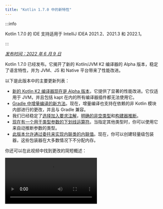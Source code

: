 ```yaml
---
title: "Kotlin 1.7.0 中的新特性"
---
```

:::info
<p>
   Kotlin 1.7.0 的 IDE 支持适用于 IntelliJ IDEA 2021.2、2021.3 和 2022.1。
</p>
:::

_[发布时间：2022 年 6 月 9 日](releases#release-details)_

Kotlin 1.7.0 已经发布。它揭开了新的 Kotlin/JVM K2 编译器的 Alpha 版本，稳定了语言特性，并为 JVM、JS 和 Native 平台带来了性能改进。

以下是此版本中的主要更新列表：

* [新的 Kotlin K2 编译器现在是 Alpha 版本](#new-kotlin-k2-compiler-for-the-jvm-in-alpha)，它提供了显著的性能改进。它仅适用于 JVM，并且包括 kapt 在内的所有编译器插件都无法使用它。
* [Gradle 中增量编译的新方法](#a-new-approach-to-incremental-compilation)。现在，增量编译也支持在依赖的非 Kotlin 模块内部进行的更改，并且与 Gradle 兼容。
* 我们已经稳定了[选择加入要求注解](#stable-opt-in-requirements)，[明确的非空类型](#stable-definitely-non-nullable-types)和[构建器推断](#stable-builder-inference)。
* [现在有一个用于类型参数的下划线运算符](#underscore-operator-for-type-arguments)。当指定其他类型时，你可以使用它来自动推断参数的类型。
* [此版本允许通过委托来实现内联类的内联值](#allow-implementation-by-delegation-to-an-inlined-value-of-an-inline-class)。现在，你可以创建轻量级包装器，这些包装器在大多数情况下不分配内存。

你还可以在此视频中找到更改的简短概述：

<video src="https://www.youtube.com/v/54WEfLKtCGk" title="What's new in Kotlin 1.7.0"/>

## 用于 JVM 的新 Kotlin K2 编译器（Alpha 版）

此 Kotlin 版本引入了新的 Kotlin K2 编译器的 **Alpha** 版本。新编译器旨在加速新语言功能的开发，统一 Kotlin 支持的所有平台，带来性能改进，并为编译器扩展提供 API。

我们已经发布了一些关于新编译器及其优点的详细解释：

* [通往新的 Kotlin 编译器的道路](https://www.youtube.com/watch?v=iTdJJq_LyoY)
* [K2 编译器：自顶向下视角](https://www.youtube.com/watch?v=db19VFLZqJM)

重要的是要指出，对于新的 K2 编译器的 Alpha 版本，我们主要关注性能改进，它仅适用于 JVM 项目。它不支持 Kotlin/JS、Kotlin/Native 或其他多平台项目，并且包括 [kapt](kapt) 在内的所有编译器插件都无法使用它。

我们的基准测试在我们的内部项目上显示了一些出色的结果：

| 项目          | 当前 Kotlin 编译器性能 | 新的 K2 Kotlin 编译器性能 | 性能提升 |
|---------------|-----------------------|---------------------------|----------|
| Kotlin        | 2.2 KLOC/s            | 4.8 KLOC/s                | ~ x2.2   |
| YouTrack      | 1.8 KLOC/s            | 4.2 KLOC/s                | ~ x2.3   |
| IntelliJ IDEA | 1.8 KLOC/s            | 3.9 KLOC/s                | ~ x2.2   |
| Space         | 1.2 KLOC/s            | 2.8 KLOC/s                | ~ x2.3   |
:::note
KLOC/s 性能数字代表编译器每秒处理的数千行代码数。

你可以在 JVM 项目上查看性能提升，并将其与旧编译器的结果进行比较。要启用 Kotlin K2 编译器，请使用以下编译器选项：

```bash
-Xuse-k2
```

此外，K2 编译器[包含许多错误修复](https://youtrack.jetbrains.com/issues/KT?q=tag:%20FIR-preview-qa%20%23Resolved)。请注意，即使此列表中的问题状态为“**State: Open**”，实际上也在 K2 中修复了。

下一个 Kotlin 版本将提高 K2 编译器的稳定性并提供更多功能，敬请关注！

如果你在使用 Kotlin K2 编译器时遇到任何性能问题，请[向我们的问题跟踪器报告](https://kotl.in/issue)。

## 语言

Kotlin 1.7.0 引入了对委托实现的委托支持以及用于类型参数的新下划线运算符。它还稳定了在先前版本中作为预览引入的几种语言特性：

* [通过委托来实现内联类的内联值](#allow-implementation-by-delegation-to-an-inlined-value-of-an-inline-class)
* [类型参数的下划线运算符](#underscore-operator-for-type-arguments)
* [稳定的构建器推断](#stable-builder-inference)
* [稳定的选择加入要求](#stable-opt-in-requirements)
* [稳定的明确非空类型](#stable-definitely-non-nullable-types)

### 允许通过委托来实现内联类的内联值

如果你想为值或类实例创建一个轻量级包装器，则必须手动实现所有接口方法。委托实现解决了这个问题，但在 1.7.0 之前，它不适用于内联类。此限制已删除，因此你现在可以创建在大多数情况下不分配内存的轻量级包装器。

```kotlin
interface Bar {
    fun foo() = "foo"
}

@JvmInline
value class BarWrapper(val bar: Bar): Bar by bar

fun main() {
    val bw = BarWrapper(object: Bar {})
    println(bw.foo())
}
```

### 类型参数的下划线运算符

Kotlin 1.7.0 引入了类型参数的下划线运算符 `_`。当指定其他类型时，你可以使用它来自动推断类型参数：

```kotlin
abstract class SomeClass<T> {
    abstract fun execute(): T
}

class SomeImplementation : SomeClass<String>() {
    override fun execute(): String = "Test"
}

class OtherImplementation : SomeClass<Int>() {
    override fun execute(): Int = 42
}

object Runner {
    inline fun <reified S: SomeClass<T>, T> run(): T {
        return S::class.java.getDeclaredConstructor().newInstance().execute()
    }
}

fun main() {
    // T 被推断为 String，因为 SomeImplementation 派生自 SomeClass<String>
    val s = Runner.run<SomeImplementation, _>()
    assert(s == "Test")

    // T 被推断为 Int，因为 OtherImplementation 派生自 SomeClass<Int>
    val n = Runner.run<OtherImplementation, _>()
    assert(n == 42)
}
```

你可以在变量列表中的任何位置使用下划线运算符来推断类型参数。

:::

### 稳定的构建器推断

构建器推断是一种特殊的类型推断，在调用泛型构建器函数时非常有用。它有助于编译器使用 lambda 参数内部其他调用的类型信息来推断调用的类型参数。

从 1.7.0 开始，如果常规类型推断无法获得足够的信息来了解某个类型，则会自动激活构建器推断，而无需指定在 [1.6.0 中引入的](whatsnew16#changes-to-builder-inference)`-Xenable-builder-inference` 编译器选项。

[了解如何编写自定义泛型构建器](using-builders-with-builder-inference)。

### 稳定的选择加入要求

[选择加入要求](opt-in-requirements) 现在是 [稳定的](components-stability)，不需要额外的编译器配置。

在 1.7.0 之前，选择加入功能本身需要参数 `-opt-in=kotlin.RequiresOptIn` 以避免警告。它不再需要这个；但是，你仍然可以使用编译器参数 `-opt-in` 来选择加入其他注解，[一个模块](opt-in-requirements#opt-in-a-module)。

### 稳定的明确非空类型

在 Kotlin 1.7.0 中，明确的非空类型已提升为 [稳定](components-stability)。在扩展泛型 Java 类和接口时，它们提供了更好的互操作性。

你可以使用新语法 `T & Any` 在使用位置将泛型类型参数标记为明确的非空类型。该语法形式来自 [交叉类型](https://en.wikipedia.org/wiki/Intersection_type) 的表示法，现在仅限于 `&` 左侧具有可空上限的类型参数，以及右侧的非空 `Any`：

```kotlin
fun <T> elvisLike(x: T, y: T & Any): T & Any = x ?: y

fun main() {
    // OK
    elvisLike<String>("", "").length
    // Error: 'null' cannot be a value of a non-null type
    elvisLike<String>("", null).length

    // OK
    elvisLike<String?>(null, "").length
    // Error: 'null' cannot be a value of a non-null type
    elvisLike<String?>(null, null).length
}
```

在 [此 KEEP](https://github.com/Kotlin/KEEP/blob/master/proposals/definitely-non-nullable-types) 中了解有关明确的非空类型的更多信息。

## Kotlin/JVM

此版本为 Kotlin/JVM 编译器带来了性能改进和一个新的编译器选项。此外，函数式接口构造函数的可调用引用已变得稳定。请注意，自 1.7.0 起，Kotlin/JVM 编译的默认目标版本为 `1.8`。

* [编译器性能优化](#compiler-performance-optimizations)
* [新的编译器选项 `-Xjdk-release`](#new-compiler-option-xjdk-release)
* [函数式接口构造函数的稳定可调用引用](#stable-callable-references-to-functional-interface-constructors)
* [删除了 JVM 目标版本 1.6](#removed-jvm-target-version-1-6)

### 编译器性能优化

Kotlin 1.7.0 引入了 Kotlin/JVM 编译器的性能改进。根据我们的基准测试，与 Kotlin 1.6.0 相比，编译时间[平均减少了 10%](https://youtrack.jetbrains.com/issue/KT-48233/Switching-to-JVM-IR-backend-increases-compilation-time-by-more-t#focus=Comments-27-6114542.0-0)。大量使用内联函数的项目，例如[使用 `kotlinx.html` 的项目](https://youtrack.jetbrains.com/issue/KT-51416/Compilation-of-kotlinx-html-DSL-should-still-be-faster)，由于字节码后处理的改进，编译速度将更快。

### 新的编译器选项：-Xjdk-release

Kotlin 1.7.0 提供了一个新的编译器选项 `-Xjdk-release`。此选项类似于 [javac 的命令行 `--release` 选项](http://openjdk.java.net/jeps/247)。`-Xjdk-release` 选项控制目标字节码版本，并将类路径中 JDK 的 API 限制为指定的 Java 版本。例如，`kotlinc -Xjdk-release=1.8` 不允许引用 `java.lang.Module`，即使依赖项中的 JDK 是 9 或更高版本。

:::note
不能 [保证](https://youtrack.jetbrains.com/issue/KT-29974) 此选项对每个 JDK 发行版都有效。

:::

请在 [此 YouTrack 工单](https://youtrack.jetbrains.com/issue/KT-29974/Add-a-compiler-option-Xjdk-release-similar-to-javac-s-release-to) 上留下你的反馈。

### 函数式接口构造函数的稳定可调用引用

函数式接口构造函数的[可调用引用](reflection#callable-references)现在是 [稳定的](components-stability)。了解如何使用可调用引用[从具有构造函数函数的接口迁移到函数式接口](fun-interfaces#migration-from-an-interface-with-constructor-function-to-a-functional-interface)。

请在 [YouTrack](https://youtrack.jetbrains.com/newissue?project=kt) 中报告你发现的任何问题。

### 删除了 JVM 目标版本 1.6

Kotlin/JVM 编译的默认目标版本为 `1.8`。已删除 `1.6` 目标。

请迁移到 JVM 目标 1.8 或更高版本。了解如何更新 JVM 目标版本：

* [Gradle](gradle-compiler-options#attributes-specific-to-jvm)
* [Maven](maven#attributes-specific-to-jvm)
* [命令行编译器](compiler-reference#jvm-target-version)

## Kotlin/Native

Kotlin 1.7.0 包括对 Objective-C 和 Swift 互操作性的更改，并稳定了在先前版本中引入的功能。它还为新的内存管理器带来了性能改进以及其他更新：

* [新的内存管理器的性能改进](#performance-improvements-for-the-new-memory-manager)
* [与 JVM 和 JS IR 后端统一的编译器插件 ABI](#unified-compiler-plugin-abi-with-jvm-and-js-ir-backends)
* [支持独立的 Android 可执行文件](#support-for-standalone-android-executables)
* [与 Swift async/await 互操作：返回 `Void` 而不是 `KotlinUnit`](#interop-with-swift-async-await-returning-void-instead-of-kotlinunit)
* [禁止通过 Objective-C 桥接传递未声明的异常](#prohibited-undeclared-exceptions-through-objective-c-bridges)
* [改进的 CocoaPods 集成](#improved-cocoapods-integration)
* [覆盖 Kotlin/Native 编译器下载 URL](#overriding-the-kotlin-native-compiler-download-url)

### 新的内存管理器的性能改进

:::note
新的 Kotlin/Native 内存管理器处于 [Alpha](components-stability) 阶段。它可能会发生不兼容的更改，并且将来需要手动迁移。我们感谢你在 [YouTrack](https://youtrack.jetbrains.com/issue/KT-48525) 中提供的反馈。

:::

新的内存管理器仍处于 Alpha 阶段，但它正在朝着 [稳定](components-stability) 阶段迈进。此版本为新的内存管理器提供了显著的性能改进，尤其是在垃圾回收（GC）方面。特别是，默认情况下现在启用在 [1.6.20 中引入的](whatsnew1620) 清扫阶段的并发实现。这有助于减少应用程序因 GC 而暂停的时间。新的 GC 调度程序更擅长选择 GC 频率，尤其是在较大的堆上。

此外，我们还专门优化了调试二进制文件，确保在内存管理器的实现代码中使用适当的优化级别和链接时优化。这帮助我们在基准测试中将调试二进制文件的执行时间大致提高了 30%。

尝试在你的项目中使用新的内存管理器，看看它的工作方式，并在 [YouTrack](https://youtrack.jetbrains.com/issue/KT-48525) 中与我们分享你的反馈。

### 与 JVM 和 JS IR 后端统一的编译器插件 ABI

从 Kotlin 1.7.0 开始，Kotlin Multiplatform Gradle 插件默认使用 Kotlin/Native 的可嵌入编译器 jar。此 [功能在 1.6.0 中宣布](whatsnew16#unified-compiler-plugin-abi-with-jvm-and-js-ir-backends) 为 Experimental，现在它已稳定并可以使用。

此改进对库作者非常有用，因为它改善了编译器插件的开发体验。在此版本之前，你必须为 Kotlin/Native 提供单独的工件，但现在你可以为 Native 和其他受支持的平台使用相同的编译器插件工件。

:::note
此功能可能需要插件开发人员为其现有插件采取迁移步骤。

了解如何在此 [YouTrack 问题](https://youtrack.jetbrains.com/issue/KT-48595) 中准备你的插件以进行更新。

### 支持独立的 Android 可执行文件

Kotlin 1.7.0 提供对为 Android Native 目标生成标准可执行文件的完整支持。它在 [1.6.20 中引入](whatsnew1620#support-for-standalone-android-executables)，现在默认启用。

如果要回滚到 Kotlin/Native 生成共享库的先前行为，请使用以下设置：

```kotlin
binaryOptions["androidProgramType"] = "nativeActivity"
```

### 与 Swift async/await 互操作：返回 Void 而不是 KotlinUnit

Kotlin `suspend` 函数现在在 Swift 中返回 `Void` 类型而不是 `KotlinUnit`。这是改进的与 Swift 的 `async`/`await` 互操作的结果。此功能在 [1.6.20 中引入](whatsnew1620#interop-with-swift-async-await-returning-void-instead-of-kotlinunit)，此版本默认启用此行为。

你不再需要使用 `kotlin.native.binary.unitSuspendFunctionObjCExport=proper` 属性来为此类函数返回正确的类型。

### 禁止通过 Objective-C 桥接传递未声明的异常

当你从 Swift/Objective-C 代码（或反之亦然）调用 Kotlin 代码并且此代码引发异常时，除非你专门允许使用适当的转换在语言之间转发异常（例如，使用 `@Throws` 注解），否则应由发生异常的代码处理该异常。

以前，Kotlin 还有另一种意外行为，其中未声明的异常有时会从一种语言“泄漏”到另一种语言。Kotlin 1.7.0 修复了该问题，现在此类情况会导致程序终止。

因此，例如，如果你在 Kotlin 中有一个 `{ throw Exception() }` lambda 表达式并从 Swift 调用它，则在 Kotlin 1.7.0 中，一旦异常到达 Swift 代码，它将终止。在以前的 Kotlin 版本中，此类异常可能会泄漏到 Swift 代码。

`@Throws` 注解继续像以前一样工作。

### 改进的 CocoaPods 集成

从 Kotlin 1.7.0 开始，如果你想在你的项目中集成 CocoaPods，你不再需要安装 `cocoapods-generate` 插件。

以前，你需要安装 CocoaPods 依赖项管理器和 `cocoapods-generate` 插件才能使用 CocoaPods，例如，在 Kotlin Multiplatform Mobile 项目中处理 [iOS 依赖项](multiplatform-ios-dependencies#with-cocoapods)。

现在，设置 CocoaPods 集成更容易了，并且我们解决了 `cocoapods-generate` 无法安装在 Ruby 3 及更高版本上的问题。现在还支持在 Apple M1 上运行得更好的最新 Ruby 版本。

请参阅如何设置 [初始 CocoaPods 集成](native-cocoapods#set-up-an-environment-to-work-with-cocoapods)。

### 覆盖 Kotlin/Native 编译器下载 URL

从 Kotlin 1.7.0 开始，你可以自定义 Kotlin/Native 编译器的下载 URL。当 CI 上的外部链接被禁止时，这很有用。

要覆盖默认基本 URL `https://download.jetbrains.com/kotlin/native/builds`，请使用以下 Gradle 属性：

```none
kotlin.native.distribution.baseDownloadUrl=https://example.com
```

下载器会将本机版本和目标操作系统附加到此基本 URL，以确保它下载实际的编译器分发版。

:::

## Kotlin/JS

Kotlin/JS 正在接收对 [JS IR 编译器后端](js-ir-compiler) 的进一步改进以及其他更新，这些更新可以使你的开发体验更好：

* [新的 IR 后端的性能改进](#performance-improvements-for-the-new-ir-backend)
* [使用 IR 时，缩小成员名称](#minification-for-member-names-when-using-ir)
* [通过 IR 后端中的 polyfill 支持旧版浏览器](#support-for-older-browsers-via-polyfills-in-the-ir-backend)
* [从 js 表达式动态加载 JavaScript 模块](#dynamically-load-javascript-modules-from-js-expressions)
* [为 JavaScript 测试运行器指定环境变量](#specify-environment-variables-for-javascript-test-runners)

### 新的 IR 后端的性能改进

此版本有一些重大更新，应该可以改善你的开发体验：

* Kotlin/JS 的增量编译性能已得到显著提高。构建 JS 项目所需的时间更少。在许多情况下，增量重建现在应该与旧版后端大致相同。
* Kotlin/JS 最终捆绑包所需的空间更少，因为我们已大大减小了最终工件的大小。对于某些大型项目，我们已测量到生产捆绑包大小与旧版后端相比减少了 20%。
* 接口的类型检查已提高了几个数量级。
* Kotlin 生成更高质量的 JS 代码

### 使用 IR 时，缩小成员名称

Kotlin/JS IR 编译器现在使用其内部信息来了解 Kotlin 类和函数的关系，以应用更有效的缩小，从而缩短函数、属性和类的名称。这会缩小生成的捆绑应用程序。

当你在生产模式下构建 Kotlin/JS 应用程序时，会自动应用此类型的缩小，并且默认情况下已启用。要禁用成员名称缩小，请使用 `-Xir-minimized-member-names` 编译器标志：

```kotlin
kotlin {
    js(IR) {
        compilations.all {
            compileKotlinTask.kotlinOptions.freeCompilerArgs += listOf("-Xir-minimized-member-names=false")
        }
    }
}
```

### 通过 IR 后端中的 polyfill 支持旧版浏览器

Kotlin/JS 的 IR 编译器后端现在包含与旧版后端相同的 polyfill。这允许使用新编译器编译的代码在不支持 Kotlin 标准库使用的 ES2015 中所有方法的旧版浏览器中运行。只有项目实际使用的那些 polyfill 才会包含在最终捆绑包中，这可以最大限度地减少它们对捆绑包大小的潜在影响。

使用 IR 编译器时，默认情况下启用此功能，你无需对其进行配置。

### 从 js 表达式动态加载 JavaScript 模块

在使用 JavaScript 模块时，大多数应用程序都使用静态导入，其用法已在 [JavaScript 模块集成](js-modules) 中涵盖。但是，Kotlin/JS 缺少一种在应用程序中运行时动态加载 JavaScript 模块的机制。

从 Kotlin 1.7.0 开始，JavaScript 中的 `import` 语句在 `js` 块中受支持，允许你在运行时将包动态引入到应用程序中：

```kotlin
val myPackage = js("import('my-package')")
```

### 为 JavaScript 测试运行器指定环境变量

要调整 Node.js 包解析或将外部信息传递给 Node.js 测试，你现在可以指定 JavaScript 测试运行器使用的环境变量。要定义环境变量，请在构建脚本中的 `testTask` 块中使用带有键值对的 `environment()` 函数：

```kotlin
kotlin {
    js {
        nodejs {
            testTask {
                environment("key", "value")
            }
        }
    }
}
```

## 标准库

在 Kotlin 1.7.0 中，标准库进行了一系列的更改和改进。它们引入了新功能，稳定了实验性功能，并统一了对 Native、JS 和 JVM 的命名捕获组的支持：

* [min() 和 max() 集合函数作为非空值返回](#min-and-max-collection-functions-return-as-non-nullable)
* [在特定索引处进行正则表达式匹配](#regular-expression-matching-at-specific-indices)
* [扩展了对先前语言和 API 版本的支持](#extended-support-for-previous-language-and-api-versions)
* [通过反射访问注解](#access-to-annotations-via-reflection)
* [稳定的深度递归函数](#stable-deep-recursive-functions)
* [基于默认时间源的内联类的时间标记](#time-marks-based-on-inline-classes-for-default-time-source)
* [适用于 Java Optionals 的新实验性扩展函数](#new-experimental-extension-functions-for-java-optionals)
* [支持 JS 和 Native 中的命名捕获组](#support-for-named-capturing-groups-in-js-and-native)

### min() 和 max() 集合函数作为非空值返回

在 [Kotlin 1.4.0](whatsnew14) 中，我们将 `min()` 和 `max()` 集合函数重命名为 `minOrNull()` 和 `maxOrNull()`。这些新名称更好地反映了它们的行为——如果接收器集合为空，则返回 null。它还有助于使函数的行为与 Kotlin 集合 API 中使用的命名约定保持一致。

`minBy()`、`maxBy()`、`minWith()` 和 `maxWith()` 也是如此，它们都在 Kotlin 1.4.0 中获得了它们的 *OrNull() 同义词。受此更改影响的较旧函数已逐渐弃用。

Kotlin 1.7.0 重新引入了原始函数名称，但具有非空返回类型。新的 `min()`、`max()`、`minBy()`、`maxBy()`、`minWith()` 和 `maxWith()` 函数现在严格返回集合元素或引发异常。

```kotlin
fun main() {
    val numbers = listOf<Int>()
    println(numbers.maxOrNull()) // "null"
    println(numbers.max()) // "Exception in... Collection is empty."
}
```

### 在特定索引处进行正则表达式匹配

在 [1.5.30 中引入的](whatsnew1530#matching-with-regex-at-a-particular-position)`Regex.matchAt()` 和 `Regex.matchesAt()` 函数现在是稳定的。它们提供了一种检查正则表达式是否在 `String` 或 `CharSequence` 中的特定位置具有完全匹配的方法。

`matchesAt()` 检查是否存在匹配项并返回布尔结果：

```kotlin
fun main() {
    val releaseText = "Kotlin 1.7.0 is on its way!"
    // regular expression: one digit, dot, one digit, dot, one or more digits
    val versionRegex = "\\d[.]\\d[.]\\d+".toRegex()

    println(versionRegex.matchesAt(releaseText, 0)) // "false"
    println(versionRegex.matchesAt(releaseText, 7)) // "true"
}
```

`matchAt()` 返回找到的匹配项，如果未找到匹配项，则返回 `null`：

```kotlin
fun main() {
    val releaseText = "Kotlin 1.7.0 is on its way!"
    val versionRegex = "\\d[.]\\d[.]\\d+".toRegex()

    println(versionRegex.matchAt(releaseText, 0)) // "null"
    println(versionRegex.matchAt(releaseText, 7)?.value) // "1.7.0"
}
```

我们将感谢你对此 [YouTrack 问题](https://youtrack.jetbrains.com/issue/KT-34021) 的反馈。

### 扩展了对先前语言和 API 版本的支持

为了支持库作者开发旨在在各种先前 Kotlin 版本中使用的库，并解决主要 Kotlin 版本的发布频率增加的问题，我们扩展了对先前语言和 API 版本的支持。

使用 Kotlin 1.7.0，我们支持三个先前语言和 API 版本，而不是两个。这意味着 Kotlin 1.7.0 支持开发以 Kotlin 版本 1.4.0 为目标的库。有关向后兼容性的更多信息，请参阅 [兼容模式](compatibility-modes)。

### 通过反射访问注解

[`KAnnotatedElement.findAnnotations()`](https://kotlinlang.org/api/latest/jvm/stdlib/kotlin.reflect.full/find-annotations.html) 扩展函数，该函数首次在 [1.6.0 中引入](whatsnew16#repeatable-annotations-with-runtime-retention-for-1-8-jvm-target)，现在是 [稳定的](components-stability)。此 [反射](reflection) 函数返回元素上给定类型的所有注解，包括单独应用的注解和重复的注解。

```kotlin
@Repeatable
annotation class Tag(val name: String)

@Tag("First Tag")
@Tag("Second Tag")
fun taggedFunction() {
    println("I'm a tagged function!")
}

fun main() {
    val x = ::taggedFunction
    val foo = x as KAnnotatedElement
    println(foo.findAnnotations<Tag>()) // [@Tag(name=First Tag), @Tag(name=Second Tag)]
}
```

### 稳定的深度递归函数

自 [Kotlin 1.4.0](https://blog.jetbrains.com/kotlin/2020/07/kotlin-1-4-rc-debugging-coroutines/#Defining_deep_recursive_functions_using_coroutines) 以来，深度递归函数已作为实验性功能提供，并且它们现在在 Kotlin 1.7.0 中是 [稳定的](components-stability)。使用 `DeepRecursiveFunction`，你可以定义一个将其堆栈保留在堆上而不是使用实际调用堆栈的函数。这允许你运行非常深的递归计算。要调用深度递归函数，请 `invoke` 它。

在此示例中，深度递归函数用于递归计算二叉树的深度。即使此示例函数递归调用自身 100,000 次，也不会引发 `StackOverflowError`：

```kotlin
class Tree(val left: Tree?, val right: Tree?)

val calculateDepth = DeepRecursiveFunction<Tree?, Int> { t `->`
    if (t == null) 0 else maxOf(
        callRecursive(t.left),
        callRecursive(t.right)
    ) + 1
}

fun main() {
    // Generate a tree with a depth of 100_000
    val deepTree = generateSequence(Tree(null, null)) { prev `->`
        Tree(prev, null)
    }.take(100_000).last()

    println(calculateDepth(deepTree)) // 100000
}
```

考虑在代码中使用深度递归函数，其中递归深度超过 1000 次调用。

### 基于默认时间源的内联类的时间标记

Kotlin 1.7.0 通过将 `TimeSource.Monotonic` 返回的时间标记更改为内联值类来提高时间测量功能的性能。这意味着调用诸如 `markNow()`、`elapsedNow()`、`measureTime()` 和 `measureTimedValue()` 之类的函数不会为其 `TimeMark` 实例分配包装器类。特别是，当测量作为热路径一部分的代码时，这可以帮助最大限度地减少测量对性能的影响：

```kotlin
@OptIn(ExperimentalTime::class)
fun main() {
    val mark = TimeSource.Monotonic.markNow() // Returned `TimeMark` is inline class
    val elapsedDuration = mark.elapsedNow()
}
```

:::note
仅当静态知道从中获取 `TimeMark` 的时间源是 `TimeSource.Monotonic` 时，此优化才可用。

:::

### 适用于 Java Optionals 的新实验性扩展函数

Kotlin 1.7.0 附带了新的便捷函数，可简化在 Java 中使用 `Optional` 类。这些新函数可用于解包和转换 JVM 上的可选对象，并有助于使使用 Java API 更加简洁。

如果 `Optional` 存在，`getOrNull()`、`getOrDefault()` 和 `getOrElse()` 扩展函数允许你获取它的值。否则，你将分别获得 `null`、默认值或函数返回的值：

```kotlin
val presentOptional = Optional.of("I'm here!")

println(presentOptional.getOrNull())
// "I'm here!"

val absentOptional = Optional.empty<String>()

println(absentOptional.getOrNull())
// null
println(absentOptional.getOrDefault("Nobody here!"))
// "Nobody here!"
println(absentOptional.getOrElse {
    println("Optional was absent!")
    "Default value!"
})
// "Optional was absent!"
// "Default value!"
```

`toList()`、`toSet()` 和 `asSequence()` 扩展函数将存在的 `Optional` 的值转换为列表、集或序列，否则返回空集合。`toCollection()` 扩展函数将 `Optional` 值附加到已存在的目的地集合：

```kotlin
val presentOptional = Optional.of("I'm here!")
val absentOptional = Optional.empty<String>()
println(presentOptional.toList() + "," + absentOptional.toList())
// ["I'm here!"], []
println(presentOptional.toSet() + "," + absentOptional.toSet())
// ["I'm here!"], []
val myCollection = mutableListOf<String>()
absentOptional.toCollection(myCollection)
println(myCollection)
// []
presentOptional.toCollection(myCollection)
println(myCollection)
// ["I'm here!"]
val list = listOf(presentOptional, absentOptional).flatMap { it.asSequence() }
println(list)
// ["I'm here!"]
```

这些扩展函数在 Kotlin 1.7.0 中作为 Experimental 引入。你可以在 [此 KEEP](https://github.com/Kotlin/KEEP/pull/291) 中了解有关 `Optional` 扩展的更多信息。与往常一样，我们欢迎你在 [Kotlin 问题跟踪器](https://kotl.in/issue) 中提供反馈。

### 支持 JS 和 Native 中的命名捕获组

从 Kotlin 1.7.0 开始，命名捕获组不仅在 JVM 上受支持，而且在 JS 和 Native 平台上也受支持。

要为捕获组命名，请在正则表达式中使用 (`?<name>group`) 语法。要获取组匹配的文本，请调用新引入的 [`MatchGroupCollection.get()`](https://kotlinlang.org/api/latest/jvm/stdlib/kotlin.text/get.html) 函数并传递组名称。

#### 按名称检索匹配的组值

考虑以下用于匹配城市坐标的示例。要获取正则表达式匹配的组的集合，请使用 [`groups`](https://kotlinlang.org/api/latest/jvm/stdlib/kotlin.text/-match-result/groups.html)。比较使用 `value` 按其编号（索引）和按其名称检索组的内容：

```kotlin
fun main() {
    val regex = "\\b(?<city>[A-Za-z\\s]+),\\s(?<state>[A-Z]{2}):\\s(?<areaCode>[0-9]{3})\\b".toRegex()
    val input = "Coordinates: Austin, TX: 123"
    val match = regex.find(input)!!
    println(match.groups["city"]?.value) // "Austin" — 按名称
    println(match.groups[2]?.value) // "TX" — 按编号
}
```

#### 命名的反向引用

现在，你还可以在反向引用组时使用组名称。反向引用匹配先前由捕获组匹配的相同文本。为此，请在正则表达式中使用 `\k<name>` 语法：

```kotlin
fun backRef() {
    val regex = "(?<title>\\w+), yes \\k<title>".toRegex()
    val match = regex.find("Do you copy? Sir, yes Sir!")!!
    println(match.value) // "Sir, yes Sir"
    println(match.groups["title"]?.value) // "Sir"
}
```

#### 替换表达式中的命名组

命名组引用可以与替换表达式一起使用。考虑 [`replace()`](https://kotlinlang.org/api/latest/jvm/stdlib/kotlin.text/-regex/replace.html) 函数，该函数将输入中指定的正则表达式的所有出现项替换为替换表达式，以及 [`replaceFirst()`](https://kotlinlang.org/api/latest/jvm/stdlib/kotlin.text/-regex/